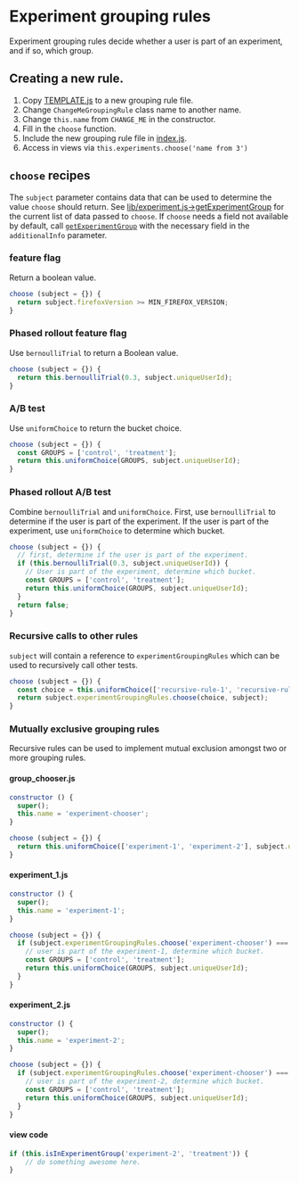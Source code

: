 # Experiment grouping rules

Experiment grouping rules decide whether a user is part of an experiment,
and if so, which group.

## Creating a new rule.

1. Copy [TEMPLATE.js](https://github.com/mozilla/fxa-content-server/tree/master/app/scripts/experiments/grouping-rules/TEMPLATE.js) to a new grouping rule file.
2. Change `ChangeMeGroupingRule` class name to another name.
3. Change `this.name` from `CHANGE_ME` in the constructor.
4. Fill in the `choose` function.
5. Include the new grouping rule file in [index.js](https://github.com/mozilla/fxa-content-server/tree/master/app/scripts/experiments/grouping-rules/index.js).
6. Access in views via `this.experiments.choose('name from 3')`

## `choose` recipes

The `subject` parameter contains data that can be used
to determine the value `choose` should return. See [lib/experiment.js->getExperimentGroup](https://github.com/mozilla/fxa-content-server/tree/master/app/scripts/lib/experiment.js) for the current list of
data passed to `choose`. If `choose` needs a field
not available by default, call [`getExperimentGroup`](https://github.com/mozilla/fxa-content-server/blob/5f1af068cf9c35ae4da28143750bf8f91fc5ae2d/app/scripts/lib/experiment.js#L191) with
the necessary field in the `additionalInfo` parameter.

### feature flag

Return a boolean value.

```js
choose (subject = {}) {
  return subject.firefoxVersion >= MIN_FIREFOX_VERSION;
}
```

### Phased rollout feature flag

Use `bernoulliTrial` to return a Boolean value.

```js
choose (subject = {}) {
  return this.bernoulliTrial(0.3, subject.uniqueUserId);
}
```

### A/B test

Use `uniformChoice` to return the bucket choice.

```js
choose (subject = {}) {
  const GROUPS = ['control', 'treatment'];
  return this.uniformChoice(GROUPS, subject.uniqueUserId);
}
```

### Phased rollout A/B test

Combine `bernoulliTrial` and `uniformChoice`.
First, use `bernoulliTrial` to determine if the user is
part of the experiment. If the user is part of the experiment,
use `uniformChoice` to determine which bucket.

```js
choose (subject = {}) {
  // first, determine if the user is part of the experiment.
  if (this.bernoulliTrial(0.3, subject.uniqueUserId)) {
    // User is part of the experiment, determine which bucket.
    const GROUPS = ['control', 'treatment'];
    return this.uniformChoice(GROUPS, subject.uniqueUserId);
  }
  return false;
}
```

### Recursive calls to other rules

`subject` will contain a reference to `experimentGroupingRules` which can
be used to recursively call other tests.

```js
choose (subject = {}) {
  const choice = this.uniformChoice(['recursive-rule-1', 'recursive-rule-2'], subject.uniqueUserId);
  return subject.experimentGroupingRules.choose(choice, subject);
}
```

### Mutually exclusive grouping rules

Recursive rules can be used to implement mutual exclusion amongst two or more grouping rules.

#### group_chooser.js

```js
constructor () {
  super();
  this.name = 'experiment-chooser';
}

choose (subject = {}) {
  return this.uniformChoice(['experiment-1', 'experiment-2'], subject.uniqueUserId);
}
```

#### experiment_1.js

```js
constructor () {
  super();
  this.name = 'experiment-1';
}

choose (subject = {}) {
  if (subject.experimentGroupingRules.choose('experiment-chooser') === this.name) {
    // user is part of the experiment-1, determine which bucket.
    const GROUPS = ['control', 'treatment'];
    return this.uniformChoice(GROUPS, subject.uniqueUserId);
  }
}
```

#### experiment_2.js

```js
constructor () {
  super();
  this.name = 'experiment-2';
}

choose (subject = {}) {
  if (subject.experimentGroupingRules.choose('experiment-chooser') === this.name) {
    // user is part of the experiment-2, determine which bucket.
    const GROUPS = ['control', 'treatment'];
    return this.uniformChoice(GROUPS, subject.uniqueUserId);
  }
}
```

#### view code

```js
if (this.isInExperimentGroup('experiment-2', 'treatment')) {
    // do something awesome here.
}
```
